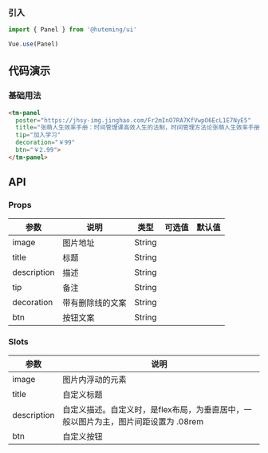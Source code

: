 
### 引入

```javascript
import { Panel } from '@huteming/ui'

Vue.use(Panel)
```

## 代码演示

### 基础用法

```html
<tm-panel
  poster="https://jhsy-img.jinghao.com/Fr2mInO7RA7KfVwpO6EcL1E7NyE5"
  title="张萌人生效率手册：时间管理课高效人生的法制，时间管理方法论张萌人生效率手册：时间管理课高效人生的法制，时间管理方法论"
  tip="加入学习"
  decoration="￥99"
  btn="￥2.99">
</tm-panel>
```

## API

### Props

| 参数 | 说明 | 类型 | 可选值 | 默认值 |
|------|-------|---------|-------|--------|
| image | 图片地址 | String | | |
| title | 标题 | String | | |
| description | 描述 | String | | |
| tip | 备注 | String | | |
| decoration | 带有删除线的文案 | String | | |
| btn | 按钮文案 | String | | |

### Slots

| 参数 | 说明 |
|------|-------|
| image | 图片内浮动的元素 |
| title | 自定义标题 |
| description | 自定义描述。自定义时，是flex布局，为垂直居中，一般以图片为主，图片间距设置为 .08rem |
| btn | 自定义按钮 |

